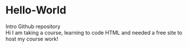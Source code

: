 # Hello-World
Intro Github repository<br />
Hi I am taking a course, learning to code HTML and needed a free site to host my course work! 
